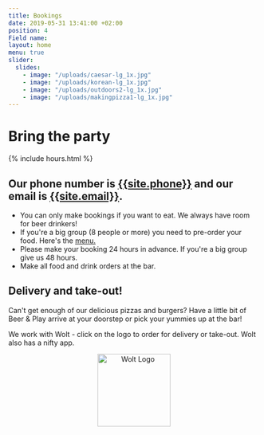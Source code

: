 ```yaml
---
title: Bookings
date: 2019-05-31 13:41:00 +02:00
position: 4
Field name:
layout: home
menu: true
slider:
  slides:
    - image: "/uploads/caesar-lg_1x.jpg"
    - image: "/uploads/korean-lg_1x.jpg"
    - image: "/uploads/outdoors2-lg_1x.jpg"
    - image: "/uploads/makingpizza1-lg_1x.jpg"
---
```


# Bring the party

{% include hours.html %}

## Our phone number is <a href="tel:{{site.phone}}">{{site.phone}}</a> and our email is <a href="mailto:{{site.email}}">{{site.email}}</a>.

- You can only make bookings if you want to eat. We always have room for beer drinkers!
- If you're a big group (8 people or more) you need to pre-order your food. Here's the <a href="food.html">menu.</a>
- Please make your booking 24 hours in advance. If you're a big group give us 48 hours.
- Make all food and drink orders at the bar.

## Delivery and take-out!

Can't get enough of our delicious pizzas and burgers? Have a little bit of Beer & Play arrive at your doorstep or pick your yummies up at the bar!

We work with Wolt - click on the logo to order for delivery or take-out. Wolt also has a nifty app.

<center style="clear:both">
<a target="_blank" href="https://wolt.com/en/swe/stockholm/restaurant/beer-n-play"><img src="../assets/images/wolt-logo.png" alt="Wolt Logo" style="width: 146px "></a>
</center>
